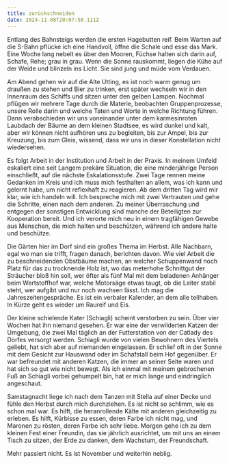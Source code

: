 ```yaml
---
title: zurückschneiden
date: 2024-11-08T20:07:50.111Z
---
```

Entlang des Bahnsteigs werden die ersten Hagebutten reif. Beim Warten auf die S-Bahn pflücke ich eine Handvoll, öffne die Schale und esse das Mark. Eine Woche lang nebelt es über den Mooren, Füchse halten sich darin auf, Schafe, Rehe; grau in grau. Wenn die Sonne rauskommt, liegen die Kühe auf der Weide und blinzeln ins Licht. Sie sind jung und müde vom Verdauen.

Am Abend gehen wir auf die Alte Utting, es ist noch warm genug um draußen zu stehen und Bier zu trinken, erst später wechseln wir in den Innenraum des Schiffs und sitzen unter den gelben Lampen. Nochmal pflügen wir mehrere Tage durch die Materie, beobachten Gruppenprozesse, unsere Rolle darin und welche Taten und Worte in welche Richtung führen. Dann verabschieden wir uns voneinander unter dem karmesinroten Laubdach der Bäume an dem kleinen Stadtsee, es wird dunkel und kalt, aber wir können nicht aufhören uns zu begleiten, bis zur Ampel, bis zur Kreuzung, bis zum Gleis, wissend, dass wir uns in dieser Konstellation nicht wiedersehen.

Es folgt Arbeit in der Institution und Arbeit in der Praxis. In meinem Umfeld eskaliert eine seit Langem prekäre Situation, die eine minderjährige Person einschließt, auf die nächste Eskalationsstufe. Zwei Tage rennen meine Gedanken im Kreis und ich muss mich festhalten an allem, was ich kann und gelernt habe, um nicht reflexhaft zu reagieren. Ab dem dritten Tag wird mir klar, wie ich handeln will. Ich bespreche mich mit zwei Vertrauten und gehe die Schritte, einen nach dem anderen. Zu meiner Überraschung und entgegen der sonstigen Entwicklung sind manche der Beteiligten zur Kooperation bereit. Und ich verorte mich neu in einem tragfähigen Gewebe aus Menschen, die mich halten und beschützen, während ich andere halte und beschütze.

Die Gärten hier im Dorf sind ein großes Thema im Herbst. Alle Nachbarn, egal wo man sie trifft, fragen danach, berichten davon. Wie viel Arbeit die zu beschneidenden Obstbäume machen, an welcher Schuppenwand noch Platz für das zu trocknende Holz ist, wo das meterhohe Schnittgut der Sträucher bloß hin soll, wer öfter als fünf Mal mit dem beladenen Anhänger beim Wertstoffhof war, welche Motorsäge etwas taugt, ob die Leiter stabil steht, wer aufgibt und nur noch wachsen lässt. Ich mag die Jahreszeitengespräche. Es ist ein verbaler Kalender, an dem alle teilhaben. In Kürze geht es wieder um Raureif und Eis.

Der kleine schielende Kater (Schiagli) scheint verstorben zu sein. Über vier Wochen hat ihn niemand gesehen. Er war eine der verwilderten Katzen der Umgebung, die zwei Mal täglich an der Futterstation von der Catlady des Dorfes versorgt werden. Schiagli wurde von vielen Bewohnern des Viertels geliebt, hat sich aber auf niemanden eingelassen. Er schlief oft in der Sonne mit dem Gesicht zur Hauswand oder im Schafstall beim Hof gegenüber. Er war befreundet mit anderen Katzen, die immer an seiner Seite waren und hat sich so gut wie nicht bewegt. Als ich einmal mit meinem gebrochenen Fuß an Schiagli vorbei gehumpelt bin, hat er mich lange und eindringlich angeschaut.

Samstagnacht liege ich nach dem Tanzen mit Stella auf einer Decke und fühle den Herbst durch mich durchziehen. Es ist nicht so schlimm, wie es schon mal war. Es hilft, die heranrollende Kälte mit anderen gleichzeitig zu erleben. Es hilft, Kürbisse zu essen, deren Farbe ich nicht mag, und Maronen zu rösten, deren Farbe ich sehr liebe. Morgen gehe ich zu dem kleinen Fest einer Freundin, das sie jährlich ausrichtet, um mit uns an einem Tisch zu sitzen, der Erde zu danken, dem Wachstum, der Freundschaft.

Mehr passiert nicht. Es ist November und weiterhin neblig.